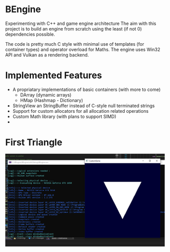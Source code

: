 # BEngine
Experimenting with C++ and game engine architecture
The aim with this project is to build an engine from scratch using the least (if not 0) dependencies possible.

The code is pretty much C style with minimal use of templates (for container types) and operator overload for Maths.
The engine uses Win32 API and Vulkan as a rendering backend.

# Implemented Features
- A propriatary implementations of basic containers (with more to come)
  - DArray (dynamic arrays)
  - HMap (Hashmap - Dictionary)
- StringView an StringBuffer instead of C-style null terminated strings
- Support for custom allocators for all allocation related operations
- Custom Math library (with plans to support SIMD)
- 
# First Triangle
![alt text](https://github.com/bloodthiirst/BEngine/blob/master/first_triangle.PNG?raw=true)
